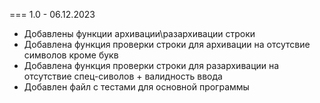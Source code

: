 === 1.0 - 06.12.2023

* Добавлены функции архивации\разархивации строки
* Добавлена функция проверки строки для архивации на отсутсвие символов кроме букв
* Добавлена функция проверки строки для разархивации на отсутствие спец-сиволов + валидность ввода
* Добавлен файл с тестами для основной программы
